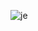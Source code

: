 ![je](https://user-images.githubusercontent.com/103538340/204667832-8e747895-9971-47fc-92dd-1278a97e3eea.png)

